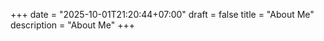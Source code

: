 +++
date = "2025-10-01T21:20:44+07:00"
draft = false
title = "About Me"
description = "About Me"
+++